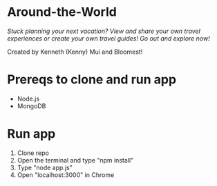 # Around-the-World

*Stuck planning your next vacation? View and share your own travel experiences or create your own travel guides! Go out and explore now!*

Created by Kenneth (Kenny) Mui and Bloomest!

# Prereqs to clone and run app

- Node.js
- MongoDB

# Run app

1. Clone repo
2. Open the terminal and type "npm install"
3. Type "node app.js"
4. Open "localhost:3000" in Chrome